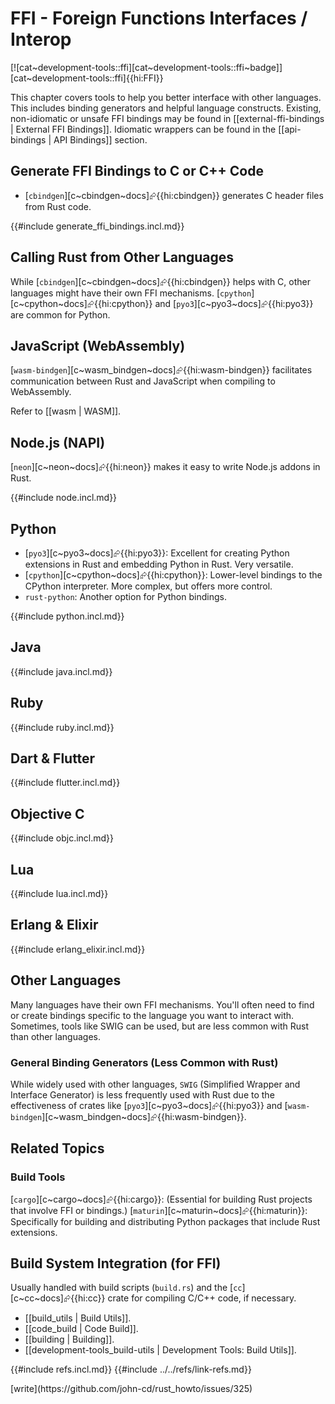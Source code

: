 # FFI - Foreign Functions Interfaces / Interop

[![cat~development-tools::ffi][cat~development-tools::ffi~badge]][cat~development-tools::ffi]{{hi:FFI}}

This chapter covers tools to help you better interface with other languages. This includes binding generators and helpful language constructs. Existing, non-idiomatic or unsafe FFI bindings may be found in [[external-ffi-bindings | External FFI Bindings]]. Idiomatic wrappers can be found in the [[api-bindings | API Bindings]] section.

## Generate FFI Bindings to C or C++ Code

- [`cbindgen`][c~cbindgen~docs]⮳{{hi:cbindgen}} generates C header files from Rust code.

{{#include generate_ffi_bindings.incl.md}}

## Calling Rust from Other Languages

While [`cbindgen`][c~cbindgen~docs]⮳{{hi:cbindgen}} helps with C, other languages might have their own FFI mechanisms. [`cpython`][c~cpython~docs]⮳{{hi:cpython}} and [`pyo3`][c~pyo3~docs]⮳{{hi:pyo3}} are common for Python.

## JavaScript (WebAssembly)

[`wasm-bindgen`][c~wasm_bindgen~docs]⮳{{hi:wasm-bindgen}} facilitates communication between Rust and JavaScript when compiling to WebAssembly.

Refer to [[wasm | WASM]].

## Node.js (NAPI)

[`neon`][c~neon~docs]⮳{{hi:neon}} makes it easy to write Node.js addons in Rust.

{{#include node.incl.md}}

## Python

- [`pyo3`][c~pyo3~docs]⮳{{hi:pyo3}}: Excellent for creating Python extensions in Rust and embedding Python in Rust. Very versatile.
- [`cpython`][c~cpython~docs]⮳{{hi:cpython}}: Lower-level bindings to the CPython interpreter. More complex, but offers more control.
- `rust-python`: Another option for Python bindings.

{{#include python.incl.md}}

## Java

{{#include java.incl.md}}

## Ruby

{{#include ruby.incl.md}}

## Dart & Flutter

{{#include flutter.incl.md}}

## Objective C

{{#include objc.incl.md}}

## Lua

{{#include lua.incl.md}}

## Erlang & Elixir

{{#include erlang_elixir.incl.md}}

## Other Languages

Many languages have their own FFI mechanisms. You'll often need to find or create bindings specific to the language you want to interact with. Sometimes, tools like SWIG can be used, but are less common with Rust than other languages.

### General Binding Generators (Less Common with Rust)

While widely used with other languages, `SWIG` (Simplified Wrapper and Interface Generator) is less frequently used with Rust due to the effectiveness of crates like [`pyo3`][c~pyo3~docs]⮳{{hi:pyo3}} and [`wasm-bindgen`][c~wasm_bindgen~docs]⮳{{hi:wasm-bindgen}}.

## Related Topics

### Build Tools

[`cargo`][c~cargo~docs]⮳{{hi:cargo}}: (Essential for building Rust projects that involve FFI or bindings.)
[`maturin`][c~maturin~docs]⮳{{hi:maturin}}: Specifically for building and distributing Python packages that include Rust extensions.

## Build System Integration (for FFI)

Usually handled with build scripts (`build.rs`) and the [`cc`][c~cc~docs]⮳{{hi:cc}} crate for compiling C/C++ code, if necessary.

- [[build_utils | Build Utils]].
- [[code_build | Code Build]].
- [[building | Building]].
- [[development-tools_build-utils | Development Tools: Build Utils]].

{{#include refs.incl.md}}
{{#include ../../refs/link-refs.md}}

<div class="hidden">
[write](https://github.com/john-cd/rust_howto/issues/325)
</div>
